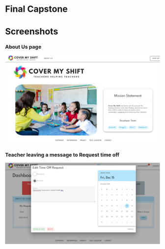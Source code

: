 # Final Capstone

# Screenshots

### About Us page
![About page](/screenshots/About.jpeg)

### Teacher leaving a message to Request time off
![Another one](</screenshots/Edit Time Off Request Message.jpeg>)
